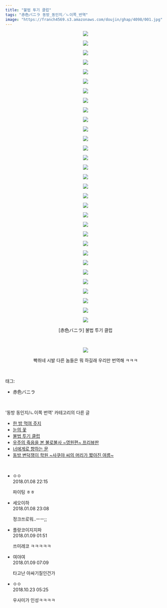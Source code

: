 ```yaml
---
title: "불법 투기 클럽"
tags: "赤色バニラ 동방_동인지／ㄴ이쪽_번역"
image: "https://franch4569.s3.amazonaws.com/doujin/ghap/4098/001.jpg"
---
```

<div class="article">
<p style="text-align: center; clear: none; float: none;"><img src="{{ site.imgserver2 }}/ghap/4098/001.jpg"/></p>
<p style="text-align: center; clear: none; float: none;"><img src="{{ site.imgserver2 }}/ghap/4098/002.jpg"/></p>
<p style="text-align: center; clear: none; float: none;"><img src="{{ site.imgserver2 }}/ghap/4098/003.jpg"/></p>
<p style="text-align: center; clear: none; float: none;"><img src="{{ site.imgserver2 }}/ghap/4098/004.jpg"/></p>
<p style="text-align: center; clear: none; float: none;"><img src="{{ site.imgserver2 }}/ghap/4098/005.jpg"/></p>
<p style="text-align: center; clear: none; float: none;"><img src="{{ site.imgserver2 }}/ghap/4098/006.jpg"/></p>
<p style="text-align: center; clear: none; float: none;"><img src="{{ site.imgserver2 }}/ghap/4098/007.jpg"/></p>
<p style="text-align: center; clear: none; float: none;"><img src="{{ site.imgserver2 }}/ghap/4098/008.jpg"/></p>
<p style="text-align: center; clear: none; float: none;"><img src="{{ site.imgserver2 }}/ghap/4098/009.jpg"/></p>
<p style="text-align: center; clear: none; float: none;"><img src="{{ site.imgserver2 }}/ghap/4098/010.jpg"/></p>
<p style="text-align: center; clear: none; float: none;"><img src="{{ site.imgserver2 }}/ghap/4098/011.jpg"/></p>
<p style="text-align: center; clear: none; float: none;"><img src="{{ site.imgserver2 }}/ghap/4098/012.jpg"/></p>
<p style="text-align: center; clear: none; float: none;"><img src="{{ site.imgserver2 }}/ghap/4098/013.jpg"/></p>
<p style="text-align: center; clear: none; float: none;"><img src="{{ site.imgserver2 }}/ghap/4098/014.jpg"/></p>
<p style="text-align: center; clear: none; float: none;"><img src="{{ site.imgserver2 }}/ghap/4098/015.jpg"/></p>
<p style="text-align: center; clear: none; float: none;"><img src="{{ site.imgserver2 }}/ghap/4098/016.jpg"/></p>
<p style="text-align: center; clear: none; float: none;"><img src="{{ site.imgserver2 }}/ghap/4098/017.jpg"/></p>
<p style="text-align: center; clear: none; float: none;"><img src="{{ site.imgserver2 }}/ghap/4098/018.jpg"/></p>
<p style="text-align: center; clear: none; float: none;"><img src="{{ site.imgserver2 }}/ghap/4098/019.jpg"/></p>
<p style="text-align: center; clear: none; float: none;"><img src="{{ site.imgserver2 }}/ghap/4098/020.jpg"/></p>
<p style="text-align: center; clear: none; float: none;"><img src="{{ site.imgserver2 }}/ghap/4098/021.jpg"/></p>
<p style="text-align: center; clear: none; float: none;"><img src="{{ site.imgserver2 }}/ghap/4098/022.jpg"/></p>
<p style="text-align: center; clear: none; float: none;"><img src="{{ site.imgserver2 }}/ghap/4098/023.jpg"/></p>
<p style="text-align: center; clear: none; float: none;"><img src="{{ site.imgserver2 }}/ghap/4098/024.jpg"/></p>
<p style="text-align: center; clear: none; float: none;"><img src="{{ site.imgserver2 }}/ghap/4098/025.jpg"/></p>
<p style="text-align: center; clear: none; float: none;"><img src="{{ site.imgserver2 }}/ghap/4098/026.jpg"/></p>
<p style="text-align: center; clear: none; float: none;"><img src="{{ site.imgserver2 }}/ghap/4098/027.jpg"/></p>
<p style="text-align: center; clear: none; float: none;"><img src="{{ site.imgserver2 }}/ghap/4098/028.jpg"/></p>
<p style="text-align: center; clear: none; float: none;"><img src="{{ site.imgserver2 }}/ghap/4098/029.jpg"/></p>
<p style="text-align: center; clear: none; float: none;"><img src="{{ site.imgserver2 }}/ghap/4098/030.jpg"/></p>
<p style="text-align: center; clear: none; float: none;"><img src="{{ site.imgserver2 }}/ghap/4098/031.jpg"/></p>
<p style="text-align: center; clear: none; float: none;">[赤色バニラ] 불법 투기 클럽</p>
<p style="text-align: center; clear: none; float: none;"><br/></p>
<p style="text-align: center; clear: none; float: none;"><img src="{{ site.imgserver2 }}/ghap/4098/032.jpg"/></p>
<p style="text-align: center; clear: none; float: none;">빡취네 시발 다른 놈들은 뭐 하길래 우리만 번역해 ㅋㅋㅋ</p>
</div><br/>
<div class="tagTrail">
<p>태그: </p>
<ul>
<li>赤色バニラ</li>
</ul>
</div><br/>
<div class="another">
<p>'동방 동인지/ㄴ이쪽 번역' 카테고리의 다른 글</p>
<ul>
<li><a href="/ghap_4134">한 방 먹여 주지</a></li>
<li><a href="/ghap_4099">눈의 꽃</a></li>
<li><a href="/ghap_4098">불법 투기 클럽</a></li>
<li><a href="/ghap_4097">우주의 죽음을 본 불로불사 ~영원편~ 프리뷰판</a></li>
<li><a href="/ghap_4096">너에게로 향하는 문</a></li>
<li><a href="/ghap_4095">동방 변덕쟁이 학원 ~사쿠야 씨의 머리가 짧아진 여름~</a></li>
</ul>
</div><br/>
<div class="cb_module cb_fluid">
<div class="cb_wrt cb_profile">
<div class="comment">
<ul>
<li class="cb_thumb_off" id="comment15169468">
<div class="cb_comment_area">
<div class="cb_info_area">
<div class="cb_section">
<span class="cb_nick_name">ㅇㅇ</span>
</div>
<div class="cb_section">
<span class="cb_date">2018.01.08 22:15 </span>
</div>
</div>
<div class="cb_dsc_comment">
<p class="cb_dsc">
											파이팅 ㅎㅎ
										</p>
</div>
</div></li>
<li class="cb_thumb_off" id="comment15169493">
<div class="cb_comment_area">
<div class="cb_info_area">
<div class="cb_section">
<span class="cb_nick_name">세오이하</span>
</div>
<div class="cb_section">
<span class="cb_date">2018.01.08 23:08 </span>
</div>
</div>
<div class="cb_dsc_comment">
<p class="cb_dsc">
											정크쓰로워..ㅡㅡ;;
										</p>
</div>
</div></li>
<li class="cb_thumb_off" id="comment15169627">
<div class="cb_comment_area">
<div class="cb_info_area">
<div class="cb_section">
<span class="cb_nick_name">플랑코이지지파</span>
</div>
<div class="cb_section">
<span class="cb_date">2018.01.09 01:51 </span>
</div>
</div>
<div class="cb_dsc_comment">
<p class="cb_dsc">
											쓰미레코 ㅋㅋㅋㅋㅋ
										</p>
</div>
</div></li>
<li class="cb_thumb_off" id="comment15169771">
<div class="cb_comment_area">
<div class="cb_info_area">
<div class="cb_section">
<span class="cb_nick_name">여야여</span>
</div>
<div class="cb_section">
<span class="cb_date">2018.01.09 07:09 </span>
</div>
</div>
<div class="cb_dsc_comment">
<p class="cb_dsc">
											타고난 아싸기질인건가
										</p>
</div>
</div></li>
<li class="cb_thumb_off" id="comment15360023">
<div class="cb_comment_area">
<div class="cb_info_area">
<div class="cb_section">
<span class="cb_nick_name">ㅇㅇ</span>
</div>
<div class="cb_section">
<span class="cb_date">2018.10.23 05:25 </span>
</div>
</div>
<div class="cb_dsc_comment">
<p class="cb_dsc">
											우사미가 인성ㅋㅋㅋㅋ
										</p>
</div>
</div></li>
</ul>
</div>
</div><!-- commentList close -->
</div><br/>
